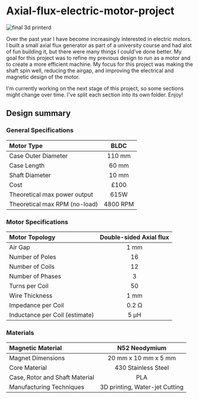 # Axial-flux-electric-motor-project

![final 3d printerd](https://github.com/user-attachments/assets/55846419-a8b6-457b-be80-7e71b974730b)

Over the past year I have become increasingly interested in electric motors. I built a small axial flux generator as part of a university course and had alot of fun building it, but there were many things I could've done better. My goal for this project was to refine my previous design to run as a motor and to create a more efficient machine. My focus for this project was making the shaft spin well, reducing the airgap, and improving the electrical and magnetic design of the motor.

I'm currently working on the next stage of this project, so some sections might change over time. I've split each section into its own folder. Enjoy! 

## Design summary

### General Specifications

| Motor Type | BLDC |
|:-- | :--: |
| Case Outer Diameter | 110 mm | 
| Case Length | 60 mm |  
| Shaft Diameter | 10 mm |
| Cost | £100 | 
| Theoretical max power output | 615W |
| Theoretical max RPM (no-load) | 4800 RPM|

### Motor Specifications 
| Motor Topology | Double-sided Axial flux |
|:-- | :--: |
| Air Gap | 1 mm | 
| Number of Poles | 16 |
| Number of Coils | 12 |
| Number of Phases | 3 | 
| Turns per Coil | 50 | 
| Wire Thickness | 1 mm | 
| Impedance per Coil | 0.2 &Omega; |
| Inductance per Coil (estimate) | 5 &micro;H |

### Materials 
| Magnetic Material | N52 Neodymium | 
|:-- | :--: |
| Magnet Dimensions | 20 mm x 10 mm x 5 mm | 
| Core Material | 430 Stainless Steel | 
| Case, Rotor and Shaft Material | PLA | 
| Manufacturing Techniques | 3D printing, Water-jet Cutting |  

 
